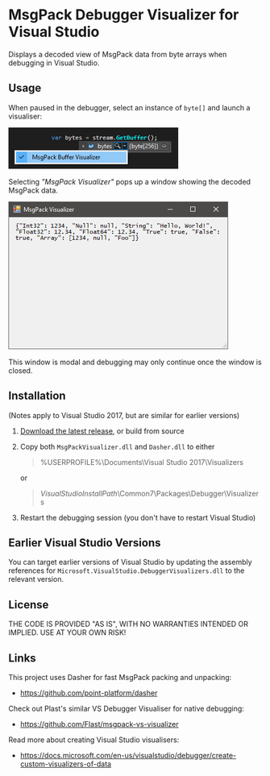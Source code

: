 # MsgPack Debugger Visualizer for Visual Studio

Displays a decoded view of MsgPack data from byte arrays when debugging in Visual Studio.

## Usage

When paused in the debugger, select an instance of `byte[]` and launch a visualiser:

![](Images/launching-visualizer.png)

Selecting _"MsgPack Visualizer"_ pops up a window showing the decoded MsgPack data.

![](Images/msgpack-visualizer.png)

This window is modal and debugging may only continue once the window is closed.

## Installation

(Notes apply to Visual Studio 2017, but are similar for earlier versions)

1. [Download the latest release](https://github.com/drewnoakes/msgpack-vs-visualiser-dotnet/releases/latest), or build from source

2. Copy both `MsgPackVisualizer.dll` and `Dasher.dll` to either

    > %USERPROFILE%\Documents\Visual Studio 2017\Visualizers
    
    or
    
    > _VisualStudioInstallPath_\Common7\Packages\Debugger\Visualizers

3. Restart the debugging session (you don't have to restart Visual Studio)

## Earlier Visual Studio Versions

You can target earlier versions of Visual Studio by updating the assembly references for
`Microsoft.VisualStudio.DebuggerVisualizers.dll` to the relevant version.

## License

THE CODE IS PROVIDED "AS IS", WITH NO WARRANTIES INTENDED OR IMPLIED. USE AT YOUR OWN RISK!

## Links

This project uses Dasher for fast MsgPack packing and unpacking:

- https://github.com/point-platform/dasher

Check out Plast's similar VS Debugger Visualiser for native debugging:

- https://github.com/Flast/msgpack-vs-visualizer

Read more about creating Visual Studio visualisers:

- https://docs.microsoft.com/en-us/visualstudio/debugger/create-custom-visualizers-of-data
